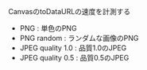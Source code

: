 CanvasのtoDataURLの速度を計測する

- PNG : 単色のPNG
- PNG random : ランダムな画像のPNG
- JPEG quality 1.0 : 品質1.0のJPEG
- JPEG quality 0.5 : 品質0.5のJPEG